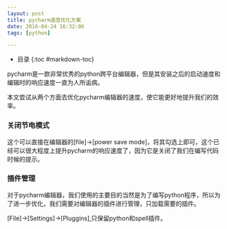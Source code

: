 ```yaml
---
layout: post
title: pycharm速度优化方案
date: 2016-04-24 16:32:06
tags: [python]

---
```

* 目录
{:toc #markdown-toc}

pycharm是一款非常优秀的python跨平台编辑器，但是其安装之后的启动速度和编辑时的响应速度一直为人所诟病。

本文尝试从两个方面去优化pycharm编辑器的速度，使它能更好地提升我们的效率。

### 关闭节电模式

这个可以直接在编辑器的[file]->[power save mode]，将其勾选上即可，这个已经可以很大程度上提升pycharm的响应速度了，因为它是关闭了我们在编写代码时候的提示。 <!-- more -->

### 插件管理

对于pycharm编辑器，我们使用的主要目的当然是为了编写python程序，所以为了进一步优化，我们需要对编辑器的插件进行管理，只加载需要的插件。

[File]->[Settings]->[Pluggins],只保留python和spell插件。

